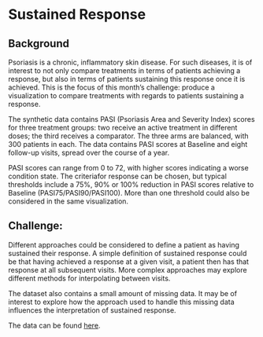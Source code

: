 # Sustained Response

## Background

Psoriasis is a chronic, inflammatory skin disease. For such diseases, it is of interest to not only compare treatments in terms of patients achieving a response, but also in terms of patients sustaining this response once it is achieved. This is the focus of this month’s challenge: produce a visualization to compare treatments with regards to patients sustaining a response.

The synthetic data contains PASI (Psoriasis Area and Severity Index) scores for three treatment groups: two receive an active treatment in different doses; the third receives a comparator. The three arms are balanced, with 300 patients in each. The data contains PASI scores at Baseline and eight follow-up visits, spread over the course of a year.

PASI scores can range from 0 to 72, with higher scores indicating a worse condition state. The criteriafor response can be chosen, but typical thresholds include a 75%, 90% or 100% reduction in PASI scores relative to Baseline (PASI75/PASI90/PASI100). More than one threshold could also be considered in the same visualization.

## Challenge:

Different approaches could be considered to define a patient as having sustained their response. A simple definition of sustained response could be that having achieved a response at a given visit, a patient then has that response at all subsequent visits. More complex approaches may explore different methods for interpolating between visits.

The dataset also contains a small amount of missing data. It may be of interest to explore how the approach used to handle this missing data influences the interpretation of sustained response.

The data can be found [here](./WWW_SustainedResponse.csv).